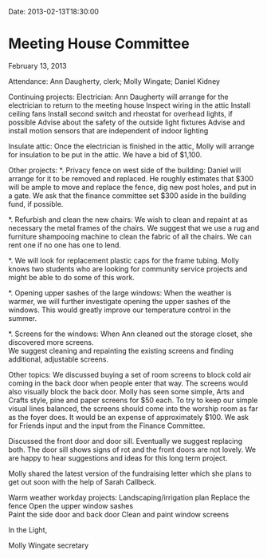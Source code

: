 Date: 2013-02-13T18:30:00

Meeting House Committee
=======================
February 13, 2013

Attendance:  Ann Daugherty, clerk; Molly Wingate; Daniel Kidney

Continuing projects:
	Electrician:  Ann Daugherty will arrange for the electrician to return to the meeting house
			Inspect wiring in the attic
			Install ceiling fans
			Install second switch and rheostat for overhead lights, if possible
			Advise about the safety of the outside light fixtures
			Advise and install motion sensors that are independent of indoor lighting
	
Insulate attic: Once the electrician is finished in the attic,   Molly will arrange for 
insulation to be put in the attic.  We have a bid of $1,100.

Other projects:
 *. Privacy fence on west side of the building: Daniel will arrange for it to be removed and replaced.
    He roughly estimates that $300 will be ample to move and replace the fence, dig new post holes, 
    and put in a gate.  We ask that the finance committee set $300 aside in the building fund, 
    if possible.

 *. Refurbish and clean the new chairs: 
    We wish to clean and repaint at as necessary the metal frames of the chairs.
    We suggest that we use a rug and furniture shampooing machine to clean the 
    fabric of all the chairs.  We can rent one if no one has one to lend.  

 *. We will look for replacement plastic caps for the frame tubing.
    Molly knows two students who are looking for community service projects 
    and might be able to do some of this work. 	

 *. Opening upper sashes of the large windows:  When the weather is warmer, we will 
    further investigate opening the upper sashes of the windows.  This would greatly 
    improve our temperature control in the summer.  

 *. Screens for the windows:  When Ann cleaned out the storage closet, she discovered more screens.  
    We suggest cleaning and repainting the existing screens and finding additional, adjustable screens.

Other topics:
We discussed buying a set of room screens to block cold air coming in the back door when people 
enter that way.  The screens would also visually block the back door.  Molly has seen some simple, 
Arts and Crafts style, pine and paper screens for $50 each. To try to keep our simple visual lines 
balanced, the screens should come into the worship room as far as the foyer does.  It would be an 
expense of approximately $100. We ask for Friends input and the input from the Finance Committee.

Discussed the front door and door sill.  Eventually we suggest replacing both.  The door sill shows 
signs of rot and the front doors are not lovely.  We are happy to hear suggestions and ideas for this 
long term project.

Molly shared the latest version of the fundraising letter which she plans to get out soon with 
the help of Sarah Callbeck.

Warm weather workday projects:
	Landscaping/irrigation plan
	Replace the fence
	Open the upper window sashes	
	Paint the side door and back door
	Clean and paint window screens

In the Light,

Molly Wingate
secretary	
